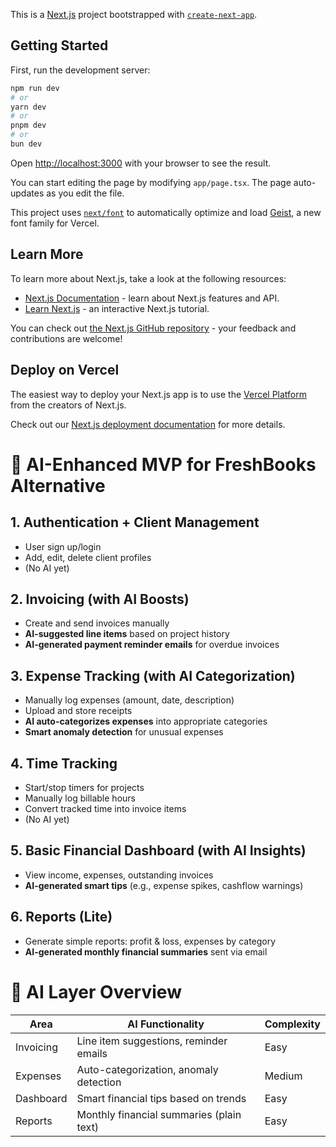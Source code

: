 This is a [Next.js](https://nextjs.org) project bootstrapped with [`create-next-app`](https://nextjs.org/docs/app/api-reference/cli/create-next-app).

## Getting Started

First, run the development server:

```bash
npm run dev
# or
yarn dev
# or
pnpm dev
# or
bun dev
```

Open [http://localhost:3000](http://localhost:3000) with your browser to see the result.

You can start editing the page by modifying `app/page.tsx`. The page auto-updates as you edit the file.

This project uses [`next/font`](https://nextjs.org/docs/app/building-your-application/optimizing/fonts) to automatically optimize and load [Geist](https://vercel.com/font), a new font family for Vercel.

## Learn More

To learn more about Next.js, take a look at the following resources:

- [Next.js Documentation](https://nextjs.org/docs) - learn about Next.js features and API.
- [Learn Next.js](https://nextjs.org/learn) - an interactive Next.js tutorial.

You can check out [the Next.js GitHub repository](https://github.com/vercel/next.js) - your feedback and contributions are welcome!

## Deploy on Vercel

The easiest way to deploy your Next.js app is to use the [Vercel Platform](https://vercel.com/new?utm_medium=default-template&filter=next.js&utm_source=create-next-app&utm_campaign=create-next-app-readme) from the creators of Next.js.

Check out our [Next.js deployment documentation](https://nextjs.org/docs/app/building-your-application/deploying) for more details.


# 🚀 AI-Enhanced MVP for FreshBooks Alternative

## 1. Authentication + Client Management
- User sign up/login
- Add, edit, delete client profiles
- (No AI yet)

## 2. Invoicing (with AI Boosts)
- Create and send invoices manually
- **AI-suggested line items** based on project history
- **AI-generated payment reminder emails** for overdue invoices

## 3. Expense Tracking (with AI Categorization)
- Manually log expenses (amount, date, description)
- Upload and store receipts
- **AI auto-categorizes expenses** into appropriate categories
- **Smart anomaly detection** for unusual expenses

## 4. Time Tracking
- Start/stop timers for projects
- Manually log billable hours
- Convert tracked time into invoice items
- (No AI yet)

## 5. Basic Financial Dashboard (with AI Insights)
- View income, expenses, outstanding invoices
- **AI-generated smart tips** (e.g., expense spikes, cashflow warnings)

## 6. Reports (Lite)
- Generate simple reports: profit & loss, expenses by category
- **AI-generated monthly financial summaries** sent via email

# 🎯 AI Layer Overview

| Area        | AI Functionality                           | Complexity |
|-------------|---------------------------------------------|------------|
| Invoicing   | Line item suggestions, reminder emails     | Easy       |
| Expenses    | Auto-categorization, anomaly detection      | Medium     |
| Dashboard   | Smart financial tips based on trends        | Easy       |
| Reports     | Monthly financial summaries (plain text)    | Easy       |

